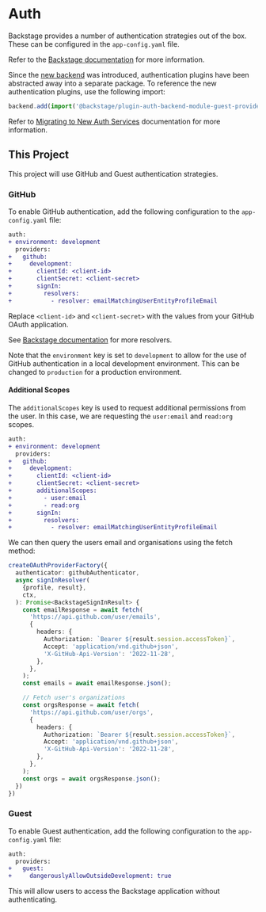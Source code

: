 # Auth

Backstage provides a number of authentication strategies out of the box. These can be configured in the `app-config.yaml` file.

Refer to the [Backstage documentation](https://backstage.io/docs/auth/) for more information.

Since the [new backend](https://backstage.io/docs/backend-system/building-backends/index/) was introduced, authentication plugins have been abstracted away into a separate package. To reference the new authentication plugins, use the following import:

```typescript title="packages/backend/src/index.ts"
backend.add(import('@backstage/plugin-auth-backend-module-guest-provider'));
```

Refer to [Migrating to New Auth Services](https://backstage.io/docs/tutorials/auth-service-migration#migrating-the-backend) documentation for more information.

## This Project

This project will use GitHub and Guest authentication strategies.

### GitHub

To enable GitHub authentication, add the following configuration to the `app-config.yaml` file:

```diff
auth:
+ environment: development
  providers:
+   github:
+     development:
+       clientId: <client-id>
+       clientSecret: <client-secret>
+       signIn:
+         resolvers:
+           - resolver: emailMatchingUserEntityProfileEmail
```

Replace `<client-id>` and `<client-secret>` with the values from your GitHub OAuth application.

See [Backstage documentation](https://backstage.io/docs/auth/github/provider#resolvers) for more resolvers.

Note that the `environment` key is set to `development` to allow for the use of GitHub authentication in a local development environment. This can be changed to `production` for a production environment.

#### Additional Scopes

The `additionalScopes` key is used to request additional permissions from the user. In this case, we are requesting the `user:email` and `read:org` scopes.

```diff
auth:
+ environment: development
  providers:
+   github:
+     development:
+       clientId: <client-id>
+       clientSecret: <client-secret>
+       additionalScopes:
+         - user:email
+         - read:org
+       signIn:
+         resolvers:
+           - resolver: emailMatchingUserEntityProfileEmail
```

We can then query the users email and organisations using the fetch method:

```typescript
createOAuthProviderFactory({
  authenticator: githubAuthenticator,
  async signInResolver(
    {profile, result},
    ctx,
  ): Promise<BackstageSignInResult> {
    const emailResponse = await fetch(
      'https://api.github.com/user/emails',
      {
        headers: {
          Authorization: `Bearer ${result.session.accessToken}`,
          Accept: 'application/vnd.github+json',
          'X-GitHub-Api-Version': '2022-11-28',
        },
      },
    );
    const emails = await emailResponse.json();

    // Fetch user's organizations
    const orgsResponse = await fetch(
      'https://api.github.com/user/orgs',
      {
        headers: {
          Authorization: `Bearer ${result.session.accessToken}`,
          Accept: 'application/vnd.github+json',
          'X-GitHub-Api-Version': '2022-11-28',
        },
      },
    );
    const orgs = await orgsResponse.json();
  })
})
```

### Guest

To enable Guest authentication, add the following configuration to the `app-config.yaml` file:

```diff
auth:
  providers:
+   guest:
+     dangerouslyAllowOutsideDevelopment: true
```

This will allow users to access the Backstage application without authenticating.
